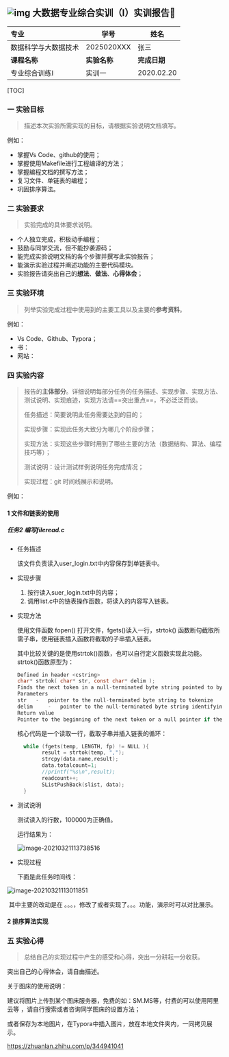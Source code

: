 ## ![img](https://cnchen2000.oss-cn-shanghai.aliyuncs.com/img/logo.png)      大数据专业综合实训（I）实训报告📝

| 专业                 | 学号         | 姓名         |
| :------------------- | ------------ | ------------ |
| 数据科学与大数据技术 | 2025020XXX   | 张三         |
| **课程名称**         | **实验名称** | **完成日期** |
| 专业综合训练I        | 实训一       | 2020.02.20   |



[TOC]

### 一 实验目标

> 描述本次实验所需实现的目标，请根据实验说明文档填写。

例如：

- 掌握Vs Code、github的使用；
- 掌握使用Makefile进行工程编译的方法；
- 掌握编程文档的撰写方法；
- 复习文件、单链表的编程；
- 巩固排序算法。	

### 二 实验要求

> 实验完成的具体要求说明。

- 个人独立完成，积极动手编程；
- 鼓励与同学交流，但不能抄袭源码；
- 能完成实验说明文档的各个步骤并撰写此实验报告；
- 能演示实验过程并阐述功能的主要代码模块。
- 实验报告请突出自己的**想法**、**做法**、**心得体会**；

### 三 实验环境

> 列举实验完成过程中使用到的主要工具以及主要的**参考资料**。

例如：

- Vs Code、Github、Typora；
- 书：
- 网站：



### 四 实验内容

> 报告的**主体部分**。详细说明每部分任务的任务描述、实现步骤、实现方法、测试说明、实现痕迹，实现方法请==突出重点==，不必泛泛而谈。
>
> 任务描述：简要说明此任务需要达到的目的；
>
> 实现步骤：实现此任务大致分为哪几个阶段步骤；
>
> 实现方法：实现这些步骤时用到了哪些主要的方法（数据结构、算法、编程技巧等）；
>
> 测试说明：设计测试样例说明任务完成情况；
>
> 实现过程：git 时间线展示和说明。

例如：

#### 1 文件和链表的使用 

##### 任务2 编写fileread.c

- 任务描述

  该文件负责读入user_login.txt中内容保存到单链表中。

- 实现步骤

  1. 按行读入suer_login.txt中的内容；
  2. 调用list.c中的链表操作函数，将读入的内容写入链表。

- 实现方法

  使用文件函数 fopen() 打开文件，fgets()读入一行，strtok() 函数断句截取所需子串，使用链表插入函数将截取的子串插入链表。

  其中比较关键的是使用strtok()函数，也可以自行定义函数实现此功能。strtok()函数原型为：

  ```c
  Defined in header <cstring>		
  char* strtok( char* str, const char* delim );
  Finds the next token in a null-terminated byte string pointed to by str. The separator characters are identified by null-terminated byte string pointed to by delim. 
  Parameters
  str 	- 	pointer to the null-terminated byte string to tokenize
  delim 	- 	pointer to the null-terminated byte string identifying delimiters
  Return value
  Pointer to the beginning of the next token or a null pointer if there are no more tokens.     
  ```

  核心代码是一个读取一行，截取子串并插入链表的循环：

  ```c
    while (fgets(temp, LENGTH, fp) != NULL ){
          result = strtok(temp, ",");
          strcpy(data.name,result);
          data.totalcount=1;
          //printf("%s\n",result);        
          readcount++;
          SListPushBack(slist, data);
    }
  ```

- 测试说明

  测试读入的行数，100000为正确值。

  运行结果为：

  ![image-20210321113738516](https://cnchen2000.oss-cn-shanghai.aliyuncs.com/img/image-20210321113738516.png)

  

- 实现过程

  下面是此任务时间线：

![image-20210321113011851](https://cnchen2000.oss-cn-shanghai.aliyuncs.com/img/image-20210321113011851.png)

​		其中主要的改动是在 。。。，修改了或者实现了。。。功能，演示时可以对比展示。



#### 2 排序算法实现



### 五 实验心得

> 总结自己的实现过程中产生的感受和心得，突出一分耕耘一分收获。

突出自己的心得体会，请自由描述。











关于图床的使用说明：

建议将图片上传到某个图床服务器，免费的如：SM.MS等，付费的可以使用阿里云等 ，请自行搜索或者咨询同学图床的设置方法；

或者保存为本地图片，在Typora中插入图片，放在本地文件夹内，一同拷贝展示。

https://zhuanlan.zhihu.com/p/344941041





